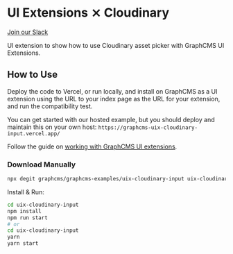 # UI Extensions ⨯ Cloudinary

[Join our Slack](https://slack.graphcms.com)

UI extension to show how to use Cloudinary asset picker with GraphCMS UI Extensions.

## How to Use

Deploy the code to Vercel, or run locally, and install on GraphCMS as a UI extension using the URL to your index page as the URL for your extension, and run the compatibility test.

You can get started with our hosted example, but you should deploy and maintain this on your own host: `https://graphcms-uix-cloudinary-input.vercel.app/`

Follow the guide on [working with GraphCMS UI extensions](https://graphcms.com/guides/working-with-ui-extensions).

### Download Manually

```bash
npx degit graphcms/graphcms-examples/uix-cloudinary-input uix-cloudinary-input
```

Install & Run:

```bash
cd uix-cloudinary-input
npm install
npm run start
# or
cd uix-cloudinary-input
yarn
yarn start
```
